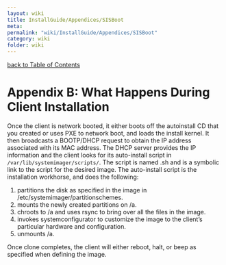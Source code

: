 ```yaml
---
layout: wiki
title: InstallGuide/Appendices/SISBoot
meta: 
permalink: "wiki/InstallGuide/Appendices/SISBoot"
category: wiki
folder: wiki
---
```

<!-- Name: InstallGuide/Appendices/SISBoot -->
<!-- Version: 1 -->
<!-- Author: jparpail -->
[back to Table of Contents](InstallGuide)

# Appendix B: What Happens During Client Installation

Once the client is network booted, it either boots off the autoinstall CD that you created or uses PXE to network boot, and loads the install kernel. It then broadcasts a BOOTP/DHCP request to obtain the IP address associated with its MAC address. The DHCP server provides the IP information and the client looks for its auto-install script in `/var/lib/systemimager/scripts/`. The script is named <nodename>.sh and is a symbolic link to the script for the desired image. The auto-install script is the installation workhorse, and does the following:
 1. partitions the disk as specified in the image in <imagedir>/etc/systemimager/partitionschemes.
 1. mounts the newly created partitions on /a.
 1. chroots to /a and uses rsync to bring over all the files in the image.
 1. invokes systemconfigurator to customize the image to the client’s particular hardware and configuration.
 1. unmounts /a.

Once clone completes, the client will either reboot, halt, or beep as specified when defining the image.
